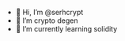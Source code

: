- 👋 Hi, I’m @serhcrypt
- 👀 I’m crypto degen
- 🌱 I’m currently learning solidity

<!---
serhcrypt/serhcrypt is a ✨ special ✨ repository because its `README.md` (this file) appears on your GitHub profile.
You can click the Preview link to take a look at your changes.
--->
